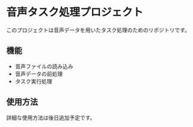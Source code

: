 # 音声タスク処理プロジェクト

このプロジェクトは音声データを用いたタスク処理のためのリポジトリです。

## 機能
- 音声ファイルの読み込み
- 音声データの前処理
- タスク実行処理

## 使用方法
詳細な使用方法は後日追加予定です。

